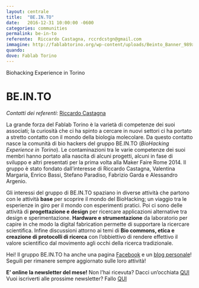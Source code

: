 ```yaml
---
layout: centrale
title:  "BE.IN.TO"
date:   2016-12-31 10:00:00 -0600
categories: communities
permalink: be-in-to
referente:  Riccardo Castagna, rccrdcstgn@gmail.com
immagine: http://fablabtorino.org/wp-content/uploads/Beinto_Banner_989x289.jpg
quando:
dove: Fablab Torino
---
```


Biohacking Experience in Torino
<!--more-->

# BE.IN.TO

*Contatti dei referenti*: [Riccardo Castagna](mailto:rccrdcstgn@gmail.com)

La grande forza del Fablab Torino è la varietà di competenze dei suoi associati; la curiosità che ci ha spinto a cercare in nuovi settori ci ha portato a stretto contatto con il mondo della biologia molecolare. Da questo contatto nasce la comunità di bio hackers del gruppo BE.IN.TO (_BioHacking Experience in Torino_). Le contaminazioni tra le varie competenze dei suoi membri hanno portato alla nascita di alcuni progetti, alcuni in fase di sviluppo e altri presentati per la prima volta alla Maker Faire Rome 2014. Il gruppo è stato fondato dall’interesse di Riccardo Castagna, Valentina Margaria, Enrico Bassi, Stefano Paradiso, Fabrizio Garda e Alessandro Argenio.

Gli interessi del gruppo di BE.IN.TO spaziano in diverse attività che partono con le attività **base** per scoprire il mondo del BioHacking; un viaggio tra le esperienze in giro per il mondo con esperimenti pratici. Poi ci sono delle attività di **progettazione e design** per ricercare applicazioni alternative tra design e sperimentazione. **Hardware e strumentazione** da laboratorio per capire in che modo la digital fabrication permette di supportare la ricercare scientifica. Infine discussioni attorno ai temi di **Bio commons, etica e creazione di protocolli di ricerca** con l’obbiettivo di rendere effettivo il valore scientifico dal movimento agli occhi della ricerca tradizionale.  


Hei! Il gruppo BE.IN.TO ha anche una pagina [Facebook](https://www.facebook.com/be.into.7?fref=ts) e un [blog personale](http://biohackingexperience.tumblr.com/)! Seguili per rimanere sempre aggiornato sulle loro attività!

**E’ online la newsletter del mese!**
Non l’hai ricevuta? Dacci un’occhiata [QUI](http://us12.campaign-archive1.com/?u=e582908e616833e4ec9f90bc1&id=f5c54a922a)
Vuoi iscriverti alle prossime newsletter? Fallo [QUI](http://tumblr.us12.list-manage.com/subscribe?u=e582908e616833e4ec9f90bc1&id=309209f081)
